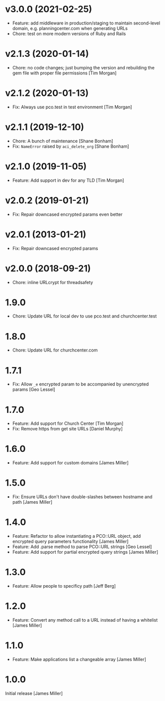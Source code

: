 # v3.0.0 (2021-02-25)

* Feature: add middleware in production/staging to maintain second-level domain, e.g. planningcenter.com when generating URLs
* Chore: test on more modern versions of Ruby and Rails

# v2.1.3 (2020-01-14)

* Chore: no code changes; just bumping the version and rebuilding the gem file with proper file permissions [Tim Morgan]

# v2.1.2 (2020-01-13)

* Fix: Always use pco.test in test environment [Tim Morgan]

# v2.1.1 (2019-12-10)

* Chore: A bunch of maintenance [Shane Bonham]
* Fix: `NameError` raised by `aci_delete_org` [Shane Bonham]

# v2.1.0 (2019-11-05)

* Feature: Add support in dev for any TLD [Tim Morgan]

# v2.0.2 (2019-01-21)

* Fix: Repair downcased encrypted params even better

# v2.0.1 (2013-01-21)

* Fix: Repair downcased encrypted params

# v2.0.0 (2018-09-21)

* Chore: inline URLcrypt for threadsafety

# 1.9.0

* Chore: Update URL for local dev to use pco.test and churchcenter.test

# 1.8.0

* Chore: Update URL for churchcenter.com

# 1.7.1

* Fix: Allow `_e` encrypted param to be accompanied by unencrypted params [Geo Lessel]

# 1.7.0

* Feature: Add support for Church Center [Tim Morgan]
* Fix: Remove https from get site URLs [Daniel Murphy]

# 1.6.0

* Feature: Add support for custom domains [James Miller]

# 1.5.0

* Fix: Ensure URLs don't have double-slashes between hostname and path [James Miller]

# 1.4.0

* Feature: Refactor to allow instantiating a PCO::URL object, add encrypted query parameters functionality [James Miller]
* Feature: Add .parse method to parse PCO::URL strings [Geo Lessel]
* Feature: Add support for partial encrypted query strings [James Miller]

# 1.3.0

* Feature: Allow people to specificy path [Jeff Berg]

# 1.2.0

* Feature: Convert any method call to a URL instead of having a whitelist [James Miller]

# 1.1.0

* Feature: Make applications list a changeable array [James Miller]

# 1.0.0

Initial release [James Miller]
